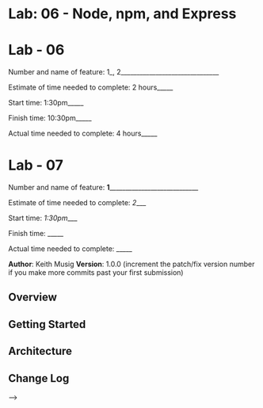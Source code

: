# Lab: 06 - Node, npm, and Express


# Lab - 06

Number and name of feature: 1_, 2_______________________________

Estimate of time needed to complete: 2 hours_____

Start time: 1:30pm_____

Finish time: 10:30pm_____

Actual time needed to complete: 4 hours_____

# Lab - 07

Number and name of feature: __1______________________________

Estimate of time needed to complete: _2____

Start time: _1:30pm____

Finish time: _____

Actual time needed to complete: _____

**Author**: Keith Musig
**Version**: 1.0.0 (increment the patch/fix version number if you make more commits past your first submission)

## Overview
<!-- Provide a high level overview of what this application is and why you are building it, beyond the fact that it's an assignment for this class. (i.e. What's your problem domain?) -->

## Getting Started
<!-- What are the steps that a user must take in order to build this app on their own machine and get it running? -->

## Architecture
<!-- Provide a detailed description of the application design. What technologies (languages, libraries, etc) you're using, and any other relevant design information. -->

## Change Log
<!-- Use this area to document the iterative changes made to your application as each feature is successfully implemented. Use time stamps. Here's an examples:

01-01-2001 4:59pm - Application now has a fully-functional express server, with a GET route for the location resource.

## Credits and Collaborations
<!-- Give credit (and a link) to other people or resources that helped you build this application. -->
-->